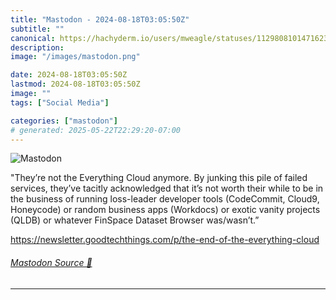 ```yaml
---
title: "Mastodon - 2024-08-18T03:05:50Z"
subtitle: ""
canonical: https://hachyderm.io/users/mweagle/statuses/112980810147162385
description:
image: "/images/mastodon.png"

date: 2024-08-18T03:05:50Z
lastmod: 2024-08-18T03:05:50Z
image: ""
tags: ["Social Media"]

categories: ["mastodon"]
# generated: 2025-05-22T22:29:20-07:00
---
```

![Mastodon](/images/mastodon.png)

<p>&quot;They’re not the Everything Cloud anymore. By junking this pile of failed services, they’ve tacitly acknowledged that it’s not worth their while to be in the business of running loss-leader developer tools (CodeCommit, Cloud9, Honeycode) or random business apps (Workdocs) or exotic vanity projects (QLDB) or whatever FinSpace Dataset Browser was/wasn’t.”</p><p><a href="https://newsletter.goodtechthings.com/p/the-end-of-the-everything-cloud" target="_blank" rel="nofollow noopener noreferrer" translate="no"><span class="invisible">https://</span><span class="ellipsis">newsletter.goodtechthings.com/</span><span class="invisible">p/the-end-of-the-everything-cloud</span></a></p>


###### [Mastodon Source 🐘](https://hachyderm.io/@mweagle/112980810147162385)

___
